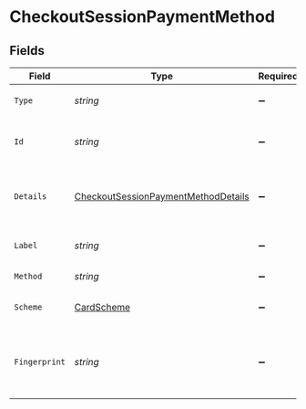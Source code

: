 # CheckoutSessionPaymentMethod


## Fields

| Field                                                                                                 | Type                                                                                                  | Required                                                                                              | Description                                                                                           | Example                                                                                               |
| ----------------------------------------------------------------------------------------------------- | ----------------------------------------------------------------------------------------------------- | ----------------------------------------------------------------------------------------------------- | ----------------------------------------------------------------------------------------------------- | ----------------------------------------------------------------------------------------------------- |
| `Type`                                                                                                | *string*                                                                                              | :heavy_minus_sign:                                                                                    | Always `payment-method`                                                                               | payment-method                                                                                        |
| `Id`                                                                                                  | *string*                                                                                              | :heavy_minus_sign:                                                                                    | The ID of the payment method.                                                                         | ef9496d8-53a5-4aad-8ca2-00eb68334389                                                                  |
| `Details`                                                                                             | [CheckoutSessionPaymentMethodDetails](../../Models/Components/CheckoutSessionPaymentMethodDetails.md) | :heavy_minus_sign:                                                                                    | Details for credit or debit card payment method.                                                      |                                                                                                       |
| `Label`                                                                                               | *string*                                                                                              | :heavy_minus_sign:                                                                                    | The last 4 digits of the the card.                                                                    | 1234                                                                                                  |
| `Method`                                                                                              | *string*                                                                                              | :heavy_minus_sign:                                                                                    | Always `card`                                                                                         | card                                                                                                  |
| `Scheme`                                                                                              | [CardScheme](../../Models/Components/CardScheme.md)                                                   | :heavy_minus_sign:                                                                                    | The scheme of the card.                                                                               | visa                                                                                                  |
| `Fingerprint`                                                                                         | *string*                                                                                              | :heavy_minus_sign:                                                                                    | The unique hash derived from the card number.                                                         | a50b85c200ee0795d6fd33a5c66f37a4564f554355c5b46a756aac485dd168a4                                      |